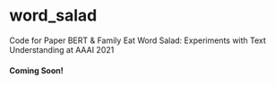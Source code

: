 # word_salad
Code for Paper BERT &amp; Family Eat Word Salad: Experiments with Text Understanding at AAAI 2021

#### Coming Soon!
